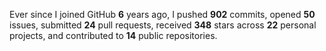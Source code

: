 Ever since I joined GitHub **6** years ago, I pushed **902** commits, opened **50** issues, submitted **24** pull requests, received **348** stars across **22** personal projects, and contributed to **14** public repositories.